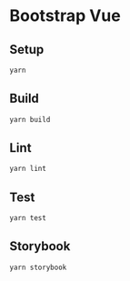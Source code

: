 # Bootstrap Vue

## Setup

```bash
yarn
```

## Build

```bash
yarn build
```

## Lint

```bash
yarn lint
```

## Test

```bash
yarn test
```

## Storybook

```bash
yarn storybook
```
 